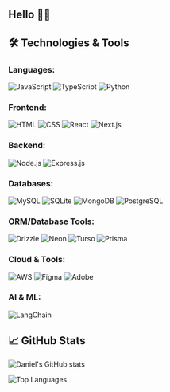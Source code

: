 <!--
**dumejiego00/dumejiego00** is a ✨ _special_ ✨ repository because its `README.md` (this file) appears on your GitHub profile.

Here are some ideas to get you started:

- 🔭 I’m currently working on ...
- 🌱 I’m currently learning ...
- 👯 I’m looking to collaborate on ...
- 🤔 I’m looking for help with ...
- 💬 Ask me about ...
- 📫 How to reach me: ...
- 😄 Pronouns: ...
- ⚡ Fun fact: ...
-->

## Hello ✌🏼

## 🛠️ Technologies & Tools

### Languages:
![JavaScript](https://img.shields.io/badge/JavaScript-F7DF1E?style=for-the-badge&logo=javascript&logoColor=black)
![TypeScript](https://img.shields.io/badge/TypeScript-3178C6?style=for-the-badge&logo=typescript&logoColor=white)
![Python](https://img.shields.io/badge/Python-3776AB?style=for-the-badge&logo=python&logoColor=white)

### Frontend:
![HTML](https://img.shields.io/badge/HTML-E34F26?style=for-the-badge&logo=html5&logoColor=white)
![CSS](https://img.shields.io/badge/CSS-1572B6?style=for-the-badge&logo=css3&logoColor=white)
![React](https://img.shields.io/badge/React-61DAFB?style=for-the-badge&logo=react&logoColor=black)
![Next.js](https://img.shields.io/badge/Next.js-000000?style=for-the-badge&logo=next.js&logoColor=white)

### Backend:
![Node.js](https://img.shields.io/badge/Node.js-339933?style=for-the-badge&logo=node.js&logoColor=white)
![Express.js](https://img.shields.io/badge/Express.js-000000?style=for-the-badge&logo=express&logoColor=white)

### Databases:
![MySQL](https://img.shields.io/badge/MySQL-4479A1?style=for-the-badge&logo=mysql&logoColor=white)
![SQLite](https://img.shields.io/badge/SQLite-003B57?style=for-the-badge&logo=sqlite&logoColor=white)
![MongoDB](https://img.shields.io/badge/MongoDB-47A248?style=for-the-badge&logo=mongodb&logoColor=white)
![PostgreSQL](https://img.shields.io/badge/PostgreSQL-336791?style=for-the-badge&logo=postgresql&logoColor=white)

### ORM/Database Tools:
![Drizzle](https://img.shields.io/badge/Drizzle-3178C6?style=for-the-badge&logo=drizzle&logoColor=white)
![Neon](https://img.shields.io/badge/Neon-00A9F4?style=for-the-badge&logo=neon&logoColor=white)
![Turso](https://img.shields.io/badge/Turso-FFA500?style=for-the-badge&logo=turso&logoColor=black)
![Prisma](https://img.shields.io/badge/Prisma-2D3748?style=for-the-badge&logo=prisma&logoColor=white)

### Cloud & Tools:
![AWS](https://img.shields.io/badge/AWS-232F3E?style=for-the-badge&logo=amazonaws&logoColor=white)
![Figma](https://img.shields.io/badge/Figma-F24E1E?style=for-the-badge&logo=figma&logoColor=white)
![Adobe](https://img.shields.io/badge/Adobe-FF0000?style=for-the-badge&logo=adobe&logoColor=white)

### AI & ML:
![LangChain](https://img.shields.io/badge/LangChain-FF9900?style=for-the-badge&logo=langchain&logoColor=black)

## 📈 GitHub Stats
![Daniel's GitHub stats](https://github-readme-stats.vercel.app/api?username=danielumejiego&show_icons=true&theme=radical)

![Top Languages](https://github-readme-stats.vercel.app/api/top-langs/?username=danielumejiego&layout=compact&theme=radical)




